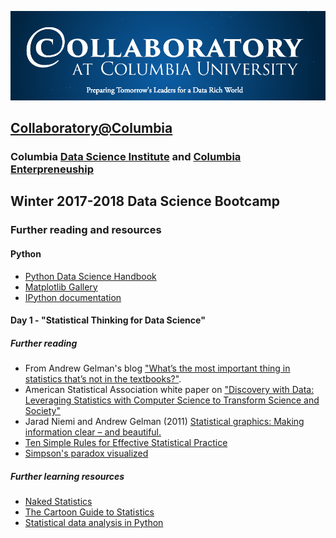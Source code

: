 ![collaboratory logo](../Misc-files/collaboratory.png)

## [Collaboratory@Columbia](http://collaboratory.columbia.edu/)
### Columbia [Data Science Institute](http://datascience.columbia.edu/) and [Columbia Enterpreneuship](http://entrepreneurship.columbia.edu/)
## Winter 2017-2018 Data Science Bootcamp

### Further reading and resources

#### Python
+ [Python Data Science Handbook](https://github.com/DS-BootCamp-Collaboratory-Columbia/AY2017-2018-Winter/blob/master/Bootcamp-materials/Course-Info.md#day-1-january-8th-2018-introduction-to-data-science)
+ [Matplotlib Gallery](https://matplotlib.org/index.html)
+ [IPython documentation](http://ipython.readthedocs.io/en/stable/index.html)

#### Day 1 - "Statistical Thinking for Data Science" 

##### Further reading 
+ From Andrew Gelman's blog ["What’s the most important thing in statistics that’s not in the textbooks?"](http://andrewgelman.com/2015/04/28/whats-important-thing-statistics-thats-not-textbooks/#.Wkla7sHsCrs.twitter).
+ American Statistical Association white paper on ["Discovery with Data: Leveraging Statistics with Computer Science to Transform Science and Society"](http://www.amstat.org/asa/files/pdfs/POL-BigDataStatisticsJune2014.pdf)
+ Jarad Niemi and Andrew Gelman (2011) [Statistical graphics: Making information clear – and beautiful.](http://www.stat.columbia.edu/~gelman/research/published/Niemi_GraphicsInformation.pdf)
+ [Ten Simple Rules for Effective Statistical Practice](http://journals.plos.org/ploscompbiol/article?id=10.1371/journal.pcbi.1004961)
+ [Simpson's paradox visualized](http://vudlab.com/simpsons/)

##### Further learning resources

+ [Naked Statistics](https://www.amazon.com/Naked-Statistics-Stripping-Dread-Data/dp/1480590185)
+ [The Cartoon Guide to Statistics](https://www.amazon.com/Cartoon-Guide-Statistics-Larry-Gonick/dp/0062731025/ref=pd_lpo_sbs_14_t_1?_encoding=UTF8&psc=1&refRID=0HR75M658Z4B13JK51XA)
+ [Statistical data analysis in Python](https://github.com/fonnesbeck/statistical-analysis-python-tutorial)


